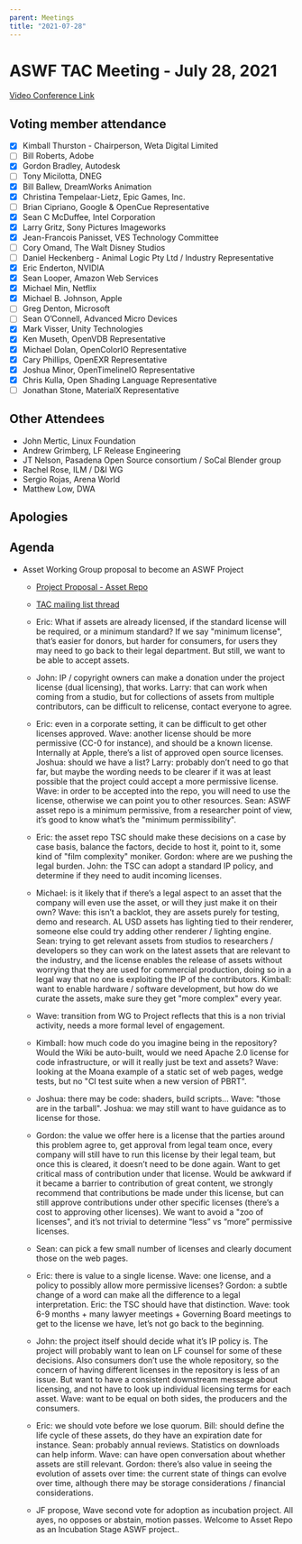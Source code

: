 ```yaml
---
parent: Meetings
title: "2021-07-28"
---
```


# **ASWF TAC Meeting - July 28, 2021**

[Video Conference Link](https://zoom.us/j/757849640?pwd=QzE1K2hrL2FHSFhKK3h5Z3BWTFJsZz09)

## Voting member attendance

* [x] Kimball Thurston - Chairperson, Weta Digital Limited
* [ ] Bill Roberts, Adobe
* [x] Gordon Bradley, Autodesk
* [ ] Tony Micilotta, DNEG
* [x] Bill Ballew, DreamWorks Animation
* [x] Christina Tempelaar-Lietz, Epic Games, Inc.
* [ ] Brian Cipriano, Google & OpenCue Representative
* [x] Sean C McDuffee, Intel Corporation
* [x] Larry Gritz, Sony Pictures Imageworks
* [x] Jean-Francois Panisset, VES Technology Committee
* [ ] Cory Omand, The Walt Disney Studios
* [ ] Daniel Heckenberg - Animal Logic Pty Ltd / Industry Representative
* [x] Eric Enderton, NVIDIA
* [x] Sean Looper, Amazon Web Services
* [x] Michael Min, Netflix
* [x] Michael B. Johnson, Apple
* [ ] Greg Denton, Microsoft
* [ ] Sean O’Connell, Advanced Micro Devices
* [x] Mark Visser, Unity Technologies
* [x] Ken Museth, OpenVDB Representative
* [x] Michael Dolan, OpenColorIO Representative
* [x] Cary Phillips, OpenEXR Representative
* [x] Joshua Minor, OpenTimelineIO Representative
* [x] Chris Kulla, Open Shading Language Representative
* [ ] Jonathan Stone, MaterialX Representative

## Other Attendees

* John Mertic, Linux Foundation
* Andrew Grimberg, LF Release Engineering
* JT Nelson, Pasadena Open Source consortium / SoCal Blender group
* Rachel Rose, ILM / D&I WG
* Sergio Rojas, Arena World
* Matthew Low, DWA

## Apologies

## Agenda

* Asset Working Group proposal to become an ASWF Project

    * [Project Proposal - Asset Repo](https://docs.google.com/document/d/1HBtMNmJPV3QXIDdcvY5-KCgfquFM8zMwBY0zhX2VW6U/edit)

    * [TAC mailing list thread](https://lists.aswf.io/g/tac/message/1927)

    * Eric: What if assets are already licensed, if the standard license will be required, or a minimum standard? If we say "minimum license", that’s easier for donors, but harder for consumers, for users they may need to go back to their legal department. But still, we want to be able to accept assets.

    * John: IP / copyright owners can make a donation under the project license (dual licensing), that works. Larry: that can work when coming from a studio, but for collections of assets from multiple contributors, can be difficult to relicense, contact everyone to agree.

    * Eric: even in a corporate setting, it can be difficult to get other licenses approved. Wave: another license should be more permissive (CC-0 for instance), and should be a known license. Internally at Apple, there’s a list of approved open source licenses. Joshua: should we have a list? Larry: probably don’t need to go that far, but maybe the wording needs to be clearer if it was at least possible that the project could accept a more permissive license. Wave: in order to be accepted into the repo, you will need to use the license, otherwise we can point you to other resources. Sean: ASWF asset repo is a minimum permissive, from a researcher point of view, it’s good to know what’s the "minimum permissibility".

    * Eric: the asset repo TSC should make these decisions on a case by case basis, balance the factors, decide to host it, point to it, some kind of "film complexity" moniker. Gordon: where are we pushing the legal burden. John: the TSC can adopt a standard IP policy, and determine if they need to audit incoming licenses.

    * Michael: is it likely that if there’s a legal aspect to an asset that the company will even use the asset, or will they just make it on their own? Wave: this isn’t a backlot, they are assets purely for testing, demo and research. AL USD assets has lighting tied to their renderer, someone else could try adding other renderer / lighting engine.  Sean: trying to get relevant assets from studios to researchers / developers so they can work on the latest assets that are relevant to the industry, and the license enables the release of assets without worrying that they are used for commercial production, doing so in a legal way that no one is exploiting the IP of the contributors. Kimball: want to enable hardware / software development, but how do we curate the assets, make sure they get "more complex" every year.

    * Wave: transition from WG to Project reflects that this is a non trivial activity, needs a more formal level of engagement.

    * Kimball: how much code do you imagine being in the repository? Would the Wiki be auto-built, would we need Apache 2.0 license for code infrastructure, or will it really just be text and assets? Wave: looking at the Moana example of a static set of web pages, wedge tests, but no "CI test suite when a new version of PBRT".

    * Joshua: there may be code: shaders, build scripts… Wave: "those are in the tarball". Joshua: we may still want to have guidance as to license for those.

    * Gordon: the value we offer here is a license that the parties around this problem agree to, get approval from legal team once, every company will still have to run this license by their legal team, but once this is cleared, it doesn’t need to be done again. Want to get critical mass of contribution under that license. Would be awkward if it became a barrier to contribution of great content, we strongly recommend that contributions be made under this license, but can still approve contributions under other specific licenses (there’s a cost to approving other licenses). We want to avoid a "zoo of licenses", and it’s not trivial to determine “less” vs “more” permissive licenses.

    * Sean: can pick a few small number of licenses and clearly document those on the web pages.

    * Eric: there is value to a single license. Wave: one license, and a policy to possibly allow more permissive licenses? Gordon: a subtle change of a word can make all the difference to a legal interpretation. Eric: the TSC should have that distinction. Wave: took 6-9 months + many lawyer meetings + Governing Board meetings to get to the license we have, let’s not go back to the beginning.

    * John: the project itself should decide what it’s IP policy is. The project will probably want to lean on LF counsel for some of these decisions. Also consumers don’t use the whole repository, so the concern of having different licenses in the repository is less of an issue. But want to have a consistent downstream message about licensing, and not have to look up individual licensing terms for each asset. Wave: want to be equal on both sides, the producers and the consumers.

    * Eric: we should vote before we lose quorum. Bill: should define the life cycle of these assets, do they have an expiration date for instance. Sean: probably annual reviews. Statistics on downloads can help inform. Wave: can have open conversation about whether assets are still relevant. Gordon: there’s also value in seeing the evolution of assets over time: the current state of things can evolve over time, although there may be storage considerations / financial considerations.

    * JF propose, Wave second vote for adoption as incubation project. All ayes, no opposes or abstain, motion passes. Welcome to Asset Repo as an Incubation Stage ASWF project..
